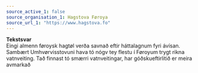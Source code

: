 ```yaml
---
source_active_1: false
source_organisation_1: Hagstova Føroya
source_url_1: "https://www.hagstova.fo"
---
```

<b>Tekstsvar</b>  
Eingi almenn føroysk hagtøl verða savnað eftir háttalagnum fyri ávísan. Sambært Umhvørvisstovuni hava tó nógv tey flestu í Føroyum trygt rikna vatnveiting. Tað finnast tó smærri vatnveitingar, har góðskueftirlitið er meira avmarkað
